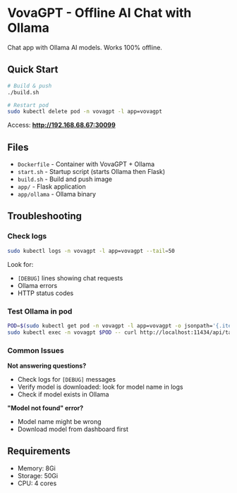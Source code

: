 # VovaGPT - Offline AI Chat with Ollama

Chat app with Ollama AI models. Works 100% offline.

## Quick Start

```bash
# Build & push
./build.sh

# Restart pod
sudo kubectl delete pod -n vovagpt -l app=vovagpt
```

Access: **http://192.168.68.67:30099**

## Files
- `Dockerfile` - Container with VovaGPT + Ollama
- `start.sh` - Startup script (starts Ollama then Flask)
- `build.sh` - Build and push image
- `app/` - Flask application
- `app/ollama` - Ollama binary

## Troubleshooting

### Check logs
```bash
sudo kubectl logs -n vovagpt -l app=vovagpt --tail=50
```

Look for:
- `[DEBUG]` lines showing chat requests
- Ollama errors
- HTTP status codes

### Test Ollama in pod
```bash
POD=$(sudo kubectl get pod -n vovagpt -l app=vovagpt -o jsonpath='{.items[0].metadata.name}')
sudo kubectl exec -n vovagpt $POD -- curl http://localhost:11434/api/tags
```

### Common Issues

**Not answering questions?**
- Check logs for `[DEBUG]` messages
- Verify model is downloaded: look for model name in logs
- Check if model exists in Ollama

**"Model not found" error?**
- Model name might be wrong
- Download model from dashboard first

## Requirements
- Memory: 8Gi
- Storage: 50Gi
- CPU: 4 cores

